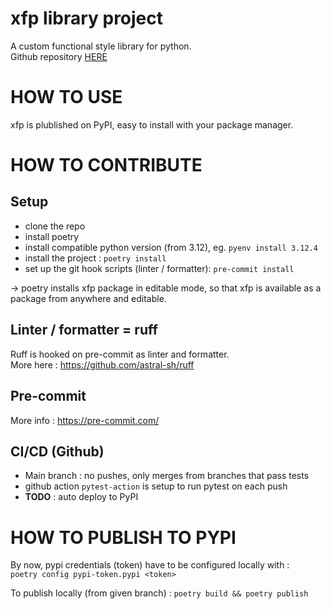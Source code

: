 # xfp library project

A custom functional style library for python.  
Github repository [HERE](https://github.com/sebvey/python-fp/)

# HOW TO USE
xfp is plublished on PyPI, easy to install with your package manager.

# HOW TO CONTRIBUTE

## Setup
- clone the repo
- install poetry
- install compatible python version (from 3.12), eg. `pyenv install 3.12.4`
- install the project : `poetry install`
- set up the git hook scripts (linter / formatter): `pre-commit install` 

-> poetry installs xfp package in editable mode, so that xfp is available as a package from anywhere and editable.  

## Linter / formatter = ruff
Ruff is hooked on pre-commit as linter and formatter.  
More here : https://github.com/astral-sh/ruff

## Pre-commit
More info : https://pre-commit.com/

## CI/CD (Github)

- Main branch : no pushes, only merges from branches that pass tests
- github action `pytest-action` is setup to run pytest on each push
- **TODO** : auto deploy to PyPI

# HOW TO PUBLISH TO PYPI

By now, pypi credentials (token) have to be configured locally with :  
`poetry config pypi-token.pypi <token>`

To publish locally (from given branch) :
`poetry build && poetry publish`

